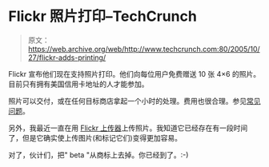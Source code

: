 # Flickr 照片打印–TechCrunch

> 原文：<https://web.archive.org/web/http://www.techcrunch.com:80/2005/10/27/flickr-adds-printing/>

Flickr 宣布他们现在支持照片打印。他们向每位用户免费赠送 10 张 4×6 的照片。目前只有拥有美国信用卡地址的人才能参加。

照片可以交付，或在任何目标商店拿起一个小时的处理。费用也很合理。参见[常见问题](https://web.archive.org/web/20220701221215/http://www.flickr.com/help/printing/)。

另外，我最近一直在用 [Flickr 上传器](https://web.archive.org/web/20220701221215/http://www.flickr.com/tools/)上传照片。我知道它已经存在有一段时间了，但是它确实使上传图片(和标记它们)变得更加容易。

对了，伙计们，把" beta "从商标上去掉。你已经到了。:-)